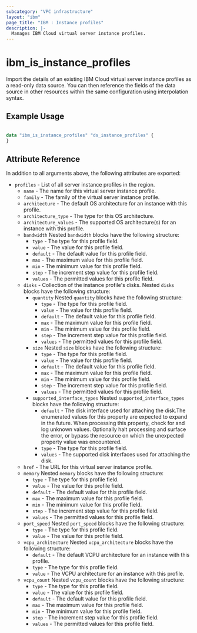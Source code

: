 ```yaml
---
subcategory: "VPC infrastructure"
layout: "ibm"
page_title: "IBM : Instance profiles"
description: |-
  Manages IBM Cloud virtual server instance profiles.
---
```


# ibm\_is_instance_profiles

Import the details of an existing IBM Cloud virtual server instance profiles as a read-only data source. You can then reference the fields of the data source in other resources within the same configuration using interpolation syntax.


## Example Usage

```terraform

data "ibm_is_instance_profiles" "ds_instance_profiles" {
}

```

## Attribute Reference

In addition to all arguments above, the following attributes are exported:

* `profiles` - List of all server instance profiles in the region.
  * `name` - The name for this virtual server instance profile.
  * `family` - The family of the virtual server instance profile.
  * `architecture` - The default OS architecture for an instance with this profile.
  * `architecture_type` - The type for this OS architecture.
  * `architecture_values` - The supported OS architecture(s) for an instance with this profile.
  * `bandwidth`  Nested `bandwidth` blocks have the following structure:
	* `type` - The type for this profile field.
	* `value` - The value for this profile field.
	* `default` - The default value for this profile field.
	* `max` - The maximum value for this profile field.
	* `min` - The minimum value for this profile field.
	* `step` - The increment step value for this profile field.
	* `values` - The permitted values for this profile field.
  * `disks` - Collection of the instance profile's disks. Nested `disks` blocks have the following structure:
    * `quantity`  Nested `quantity` blocks have the following structure:
      * `type` - The type for this profile field.
      * `value` - The value for this profile field.
      * `default` - The default value for this profile field.
      * `max` - The maximum value for this profile field.
      * `min` - The minimum value for this profile field.
      * `step` - The increment step value for this profile field.
      * `values` - The permitted values for this profile field.
    * `size`  Nested `size` blocks have the following structure:
      * `type` - The type for this profile field.
      * `value` - The value for this profile field.
      * `default` - The default value for this profile field.
      * `max` - The maximum value for this profile field.
      * `min` - The minimum value for this profile field.
      * `step` - The increment step value for this profile field.
      * `values` - The permitted values for this profile field.
    * `supported_interface_types`  Nested `supported_interface_types` blocks have the following structure:
      * `default` - The disk interface used for attaching the disk.The enumerated values for this property are expected to expand in the future. When processing this property, check for and log unknown values. Optionally halt processing and surface the error, or bypass the resource on which the unexpected property value was encountered.
      * `type` - The type for this profile field.
      * `values` - The supported disk interfaces used for attaching the disk.
  * `href` - The URL for this virtual server instance profile.
  * `memory`  Nested `memory` blocks have the following structure:
    * `type` - The type for this profile field.
    * `value` - The value for this profile field.
    * `default` - The default value for this profile field.
    * `max` - The maximum value for this profile field.
    * `min` - The minimum value for this profile field.
    * `step` - The increment step value for this profile field.
    * `values` - The permitted values for this profile field.
  * `port_speed`  Nested `port_speed` blocks have the following structure:
	* `type` - The type for this profile field.
	* `value` - The value for this profile field.
  * `vcpu_architecture`  Nested `vcpu_architecture` blocks have the following structure:
	* `default` - The default VCPU architecture for an instance with this profile.
	* `type` - The type for this profile field.
	* `value` - The VCPU architecture for an instance with this profile.
  * `vcpu_count`  Nested `vcpu_count` blocks have the following structure:
	* `type` - The type for this profile field.
	* `value` - The value for this profile field.
	* `default` - The default value for this profile field.
	* `max` - The maximum value for this profile field.
	* `min` - The minimum value for this profile field.
	* `step` - The increment step value for this profile field.
	* `values` - The permitted values for this profile field.
